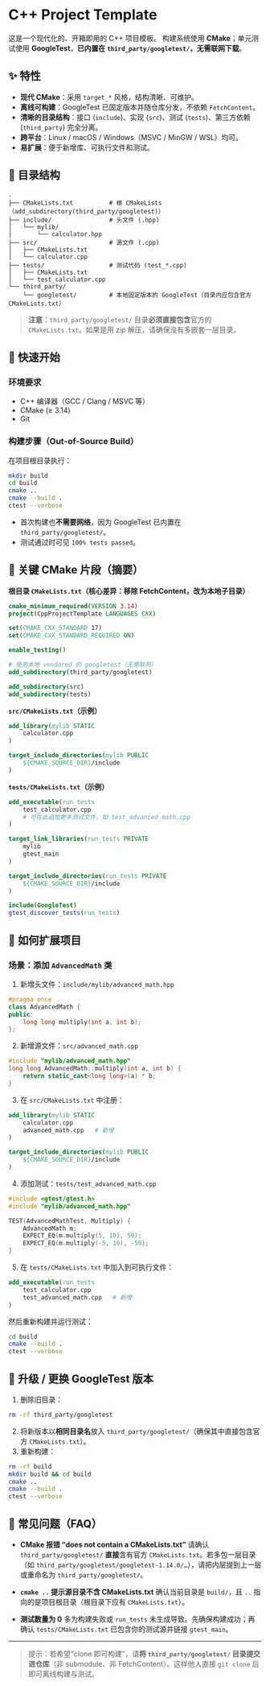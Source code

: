 # C++ Project Template

这是一个现代化的、开箱即用的 C++ 项目模板。
构建系统使用 **CMake**；单元测试使用 **GoogleTest**，**已内置在 `third_party/googletest/`，无需联网下载**。

## ✨ 特性

* **现代 CMake**：采用 `target_*` 风格，结构清晰、可维护。
* **离线可构建**：GoogleTest 已固定版本并随仓库分发，不依赖 `FetchContent`。
* **清晰的目录结构**：接口 (`include`)、实现 (`src`)、测试 (`tests`)、第三方依赖 (`third_party`) 完全分离。
* **跨平台**：Linux / macOS / Windows（MSVC / MinGW / WSL）均可。
* **易扩展**：便于新增库、可执行文件和测试。

## 📂 目录结构

```
.
├── CMakeLists.txt          # 根 CMakeLists（add_subdirectory(third_party/googletest)）
├── include/                # 头文件 (.hpp)
│   └── mylib/
│       └── calculator.hpp
├── src/                    # 源文件 (.cpp)
│   ├── CMakeLists.txt
│   └── calculator.cpp
├── tests/                  # 测试代码 (test_*.cpp)
│   ├── CMakeLists.txt
│   └── test_calculator.cpp
└── third_party/
    └── googletest/         # 本地固定版本的 GoogleTest（目录内应包含官方 CMakeLists.txt）
```

> **注意**：`third_party/googletest/` 目录**必须直接包含**官方的 `CMakeLists.txt`。如果是用 zip 解压，请确保没有多嵌套一层目录。

## 🚀 快速开始

### 环境要求

* C++ 编译器（GCC / Clang / MSVC 等）
* CMake (≥ 3.14)
* Git

### 构建步骤（Out-of-Source Build）

在项目根目录执行：

```bash
mkdir build
cd build
cmake ..
cmake --build .
ctest --verbose
```

* 首次构建也**不需要网络**，因为 GoogleTest 已内置在 `third_party/googletest/`。
* 测试通过时可见 `100% tests passed`。

## 🧩 关键 CMake 片段（摘要）

**根目录 `CMakeLists.txt`（核心差异：移除 FetchContent，改为本地子目录）**

```cmake
cmake_minimum_required(VERSION 3.14)
project(CppProjectTemplate LANGUAGES CXX)

set(CMAKE_CXX_STANDARD 17)
set(CMAKE_CXX_STANDARD_REQUIRED ON)

enable_testing()

# 使用本地 vendored 的 googletest（无需联网）
add_subdirectory(third_party/googletest)

add_subdirectory(src)
add_subdirectory(tests)
```

**`src/CMakeLists.txt`（示例）**

```cmake
add_library(mylib STATIC
    calculator.cpp
)

target_include_directories(mylib PUBLIC
    ${CMAKE_SOURCE_DIR}/include
)
```

**`tests/CMakeLists.txt`（示例）**

```cmake
add_executable(run_tests
    test_calculator.cpp
    # 可在此追加更多测试文件，如 test_advanced_math.cpp
)

target_link_libraries(run_tests PRIVATE
    mylib
    gtest_main
)

target_include_directories(run_tests PRIVATE
    ${CMAKE_SOURCE_DIR}/include
)

include(GoogleTest)
gtest_discover_tests(run_tests)
```

## 📝 如何扩展项目

### 场景：添加 `AdvancedMath` 类

1. 新增头文件：`include/mylib/advanced_math.hpp`

```cpp
#pragma once
class AdvancedMath {
public:
    long long multiply(int a, int b);
};
```

2. 新增源文件：`src/advanced_math.cpp`

```cpp
#include "mylib/advanced_math.hpp"
long long AdvancedMath::multiply(int a, int b) {
    return static_cast<long long>(a) * b;
}
```

3. 在 `src/CMakeLists.txt` 中注册：

```cmake
add_library(mylib STATIC
    calculator.cpp
    advanced_math.cpp   # 新增
)

target_include_directories(mylib PUBLIC
    ${CMAKE_SOURCE_DIR}/include
)
```

4. 添加测试：`tests/test_advanced_math.cpp`

```cpp
#include <gtest/gtest.h>
#include "mylib/advanced_math.hpp"

TEST(AdvancedMathTest, Multiply) {
    AdvancedMath m;
    EXPECT_EQ(m.multiply(5, 10), 50);
    EXPECT_EQ(m.multiply(-5, 10), -50);
}
```

5. 在 `tests/CMakeLists.txt` 中加入到可执行文件：

```cmake
add_executable(run_tests
    test_calculator.cpp
    test_advanced_math.cpp   # 新增
)
```

然后重新构建并运行测试：

```bash
cd build
cmake --build .
ctest --verbose
```

## 🔄 升级 / 更换 GoogleTest 版本

1. 删除旧目录：

```bash
rm -rf third_party/googletest
```

2. 将新版本以**相同目录名**放入 `third_party/googletest/`（确保其中直接包含官方 `CMakeLists.txt`）。
3. 重新构建：

```bash
rm -rf build
mkdir build && cd build
cmake ..
cmake --build .
ctest --verbose
```

## 🧰 常见问题（FAQ）

* **CMake 报错 “does not contain a CMakeLists.txt”**
  请确认 `third_party/googletest/` **直接**含有官方 `CMakeLists.txt`。若多包一层目录（如 `third_party/googletest/googletest-1.14.0/…`），请把内层提到上一层或重命名为 `third_party/googletest/`。

* **`cmake ..` 提示源目录不含 CMakeLists.txt**
  确认当前目录是 `build/`，且 `..` 指向的是项目根目录（根目录下应有 `CMakeLists.txt`）。

* **测试数量为 0**
  多为构建失败或 `run_tests` 未生成导致。先确保构建成功；再确认 `tests/CMakeLists.txt` 已包含你的测试源并链接 `gtest_main`。

---

> 提示：若希望“clone 即可构建”，请**将 `third_party/googletest/` 目录提交进仓库**（非 submodule、非 FetchContent）。这样他人直接 `git clone` 后即可离线构建与测试。
